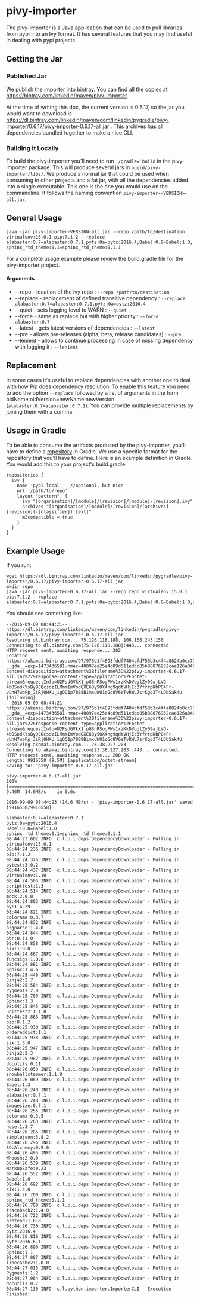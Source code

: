 # pivy-importer

The pivy-importer is a Java application that can be used to pull libraries from pypi into an Ivy format. It has
several features that you may find useful in dealing with pypi projects.

## Getting the Jar

### Published Jar

We publish the importer into bintray. You can find all the copies at https://bintray.com/linkedin/maven/pivy-importer.

At the time of writing this doc, the current version is 0.6.17, so the jar you would want to download is
https://dl.bintray.com/linkedin/maven/com/linkedin/pygradle/pivy-importer/0.6.17/pivy-importer-0.6.17-all.jar .
This archives has all dependencies bundled together to make a nice CLI. 

### Building it Locally

To build the pivy-importer you'll need to run `./gradlew build` in the pivy-importer package. This will produce several
jars in `build/pivy-importer/libs/`. We produce a normal jar that could be used when consuming in other projects and a 
fat jar, with all the dependencies added into a single executable. This one is the one you would use on the commandline.
It follows the naming convention `pivy-importer-<VERSION>-all.jar`.
 
## General Usage

`java -jar pivy-importer-VERSION-all.jar --repo /path/to/destination virtualenv:15.0.1 pip:7.1.2 --replace alabaster:0.7=alabaster:0.7.1,pytz:0a=pytz:2016.4,Babel:0.8=Babel:1.0,sphinx_rtd_theme:0.1=sphinx_rtd_theme:0.1.1`

For a complete usage example please review the build.gradle file for the pivy-importer project.

#### Arguments
* --repo - location of the ivy repo : `--repo /path/to/destination`
* --replace - replacement of defined transitive dependency : `--replace alabaster:0.7=alabaster:0.7.1,pytz:0a=pytz:2016.4`
* --quiet - sets logging level to WARN : `--quiet`
* --force - same as replace but with higher priority : `--force alabaster:0.7`
* --latest - gets latest versions of dependencies : `--latest`
* --pre - allows pre-releases (alpha, beta, release candidates) : `--pre`
* --lenient - allows to continue processing in case of missing dependency with logging it : `--lenient`

## Replacement

In some cases it's useful to replace dependencies with another one to deal with how Pip does dependency resolution. 
To enable this feature you need to add the option `--replace` followed by a list of arguments in the form 
oldName:oldVersion=newName:newVersion (`alabaster:0.7=alabaster:0.7.1`). You can provide multiple 
replacements by joining them with a comma.
 
## Usage in Gradle

To be able to consume the artifacts produced by the pivy-importer, you'll have to define a [repository](https://docs.gradle.org/current/userguide/dependency_management.html#sec:repositories) in Gradle. We use a specific format for the repository that you'll have to define. Here is an example definition in Gradle. You would add this to your project's build.gradle.

```
repositories {
  ivy {
    name 'pypi-local'   //optional, but nice
    url '/path/to/repo'
    layout "pattern", {
      ivy "[organisation]/[module]/[revision]/[module]-[revision].ivy"
      archives "[organisation]/[module]/[revision]/[archives]-[revision](-[classifier]).[ext]"
      m2compatible = true
    }
  }
}
```


## Example Usage

If you run:

```
wget https://dl.bintray.com/linkedin/maven/com/linkedin/pygradle/pivy-importer/0.6.17/pivy-importer-0.6.17-all.jar
mkdir repo
java -jar pivy-importer-0.6.17-all.jar --repo repo virtualenv:15.0.1 pip:7.1.2 --replace alabaster:0.7=alabaster:0.7.1,pytz:0a=pytz:2016.4,Babel:0.8=Babel:1.0,sphinx_rtd_theme:0.1=sphinx_rtd_theme:0.1.1
```

You should see something like:
```
--2016-09-09 08:44:21--  https://dl.bintray.com/linkedin/maven/com/linkedin/pygradle/pivy-importer/0.6.17/pivy-importer-0.6.17-all.jar
Resolving dl.bintray.com... 75.126.118.188, 108.168.243.150
Connecting to dl.bintray.com|75.126.118.188|:443... connected.
HTTP request sent, awaiting response... 302
Location: https://akamai.bintray.com/97/976b1f4893fddf7404cfd758b3c4f4a8824b0cc73ba3d6c224d434eac92a064b?__gda__=exp=1473436581~hmac=40097ee25e4c89d511edbc85b88876932cae126a046f57b9ca8fe1a86525d649&response-content-disposition=attachment%3Bfilename%3D%22pivy-importer-0.6.17-all.jar%22&response-content-type=application%2Foctet-stream&requestInfo=U2FsdGVkX1_pGSnRSogFWs1rzKkDVqglZy09ajLVG-4bOSodkYsBy9CQcsdzILMmmImVodQXE68y9OX4hg9qdtVHjEc3YfrrpKbPC4Fr-vLhH7woFp_JiRj0HXU_igQQ1p78B8BimxuW01cGd8V6eTvRWL7srKgo3T4LDbSak4U [following]
--2016-09-09 08:44:21--  https://akamai.bintray.com/97/976b1f4893fddf7404cfd758b3c4f4a8824b0cc73ba3d6c224d434eac92a064b?__gda__=exp=1473436581~hmac=40097ee25e4c89d511edbc85b88876932cae126a046f57b9ca8fe1a86525d649&response-content-disposition=attachment%3Bfilename%3D%22pivy-importer-0.6.17-all.jar%22&response-content-type=application%2Foctet-stream&requestInfo=U2FsdGVkX1_pGSnRSogFWs1rzKkDVqglZy09ajLVG-4bOSodkYsBy9CQcsdzILMmmImVodQXE68y9OX4hg9qdtVHjEc3YfrrpKbPC4Fr-vLhH7woFp_JiRj0HXU_igQQ1p78B8BimxuW01cGd8V6eTvRWL7srKgo3T4LDbSak4U
Resolving akamai.bintray.com... 23.38.227.203
Connecting to akamai.bintray.com|23.38.227.203|:443... connected.
HTTP request sent, awaiting response... 200 OK
Length: 9916558 (9.5M) [application/octet-stream]
Saving to: 'pivy-importer-0.6.17-all.jar'

pivy-importer-0.6.17-all.jar                                                               100%[========================================================================================================================================================================================================================================>]   9.46M  14.6MB/s    in 0.6s

2016-09-09 08:44:23 (14.6 MB/s) - 'pivy-importer-0.6.17-all.jar' saved [9916558/9916558]

alabaster:0.7=alabaster:0.7.1
pytz:0a=pytz:2016.4
Babel:0.8=Babel:1.0
sphinx_rtd_theme:0.1=sphinx_rtd_theme:0.1.1
08:44:23.602 INFO  c.l.p.i.deps.DependencyDownloader - Pulling in virtualenv:15.0.1
08:44:24.236 INFO  c.l.p.i.deps.DependencyDownloader - Pulling in pip:7.1.2
08:44:24.375 INFO  c.l.p.i.deps.DependencyDownloader - Pulling in pytest:3.0.2
08:44:24.437 INFO  c.l.p.i.deps.DependencyDownloader - Pulling in virtualenv:1.10
08:44:24.505 INFO  c.l.p.i.deps.DependencyDownloader - Pulling in scripttest:1.3
08:44:24.514 INFO  c.l.p.i.deps.DependencyDownloader - Pulling in mock:2.0.0
08:44:24.803 INFO  c.l.p.i.deps.DependencyDownloader - Pulling in py:1.4.29
08:44:24.821 INFO  c.l.p.i.deps.DependencyDownloader - Pulling in colorama:0.3.7
08:44:24.832 INFO  c.l.p.i.deps.DependencyDownloader - Pulling in argparse:1.4.0
08:44:24.844 INFO  c.l.p.i.deps.DependencyDownloader - Pulling in pbr:0.11.0
08:44:24.858 INFO  c.l.p.i.deps.DependencyDownloader - Pulling in six:1.9.0
08:44:24.867 INFO  c.l.p.i.deps.DependencyDownloader - Pulling in funcsigs:1.0.0
08:44:24.881 INFO  c.l.p.i.deps.DependencyDownloader - Pulling in Sphinx:1.4.6
08:44:25.446 INFO  c.l.p.i.deps.DependencyDownloader - Pulling in Jinja2:2.7
08:44:25.584 INFO  c.l.p.i.deps.DependencyDownloader - Pulling in Pygments:2.0
08:44:25.709 INFO  c.l.p.i.deps.DependencyDownloader - Pulling in Sphinx:1.3
08:44:25.845 INFO  c.l.p.i.deps.DependencyDownloader - Pulling in unittest2:1.1.0
08:44:25.863 INFO  c.l.p.i.deps.DependencyDownloader - Pulling in pip:8.1.2
08:44:25.930 INFO  c.l.p.i.deps.DependencyDownloader - Pulling in ordereddict:1.1
08:44:25.938 INFO  c.l.p.i.deps.DependencyDownloader - Pulling in six:1.5.0
08:44:25.947 INFO  c.l.p.i.deps.DependencyDownloader - Pulling in Jinja2:2.3
08:44:25.982 INFO  c.l.p.i.deps.DependencyDownloader - Pulling in docutils:0.11
08:44:26.059 INFO  c.l.p.i.deps.DependencyDownloader - Pulling in snowballstemmer:1.1.0
08:44:26.069 INFO  c.l.p.i.deps.DependencyDownloader - Pulling in Babel:1.3
08:44:26.240 INFO  c.l.p.i.deps.DependencyDownloader - Pulling in alabaster:0.7.1
08:44:26.248 INFO  c.l.p.i.deps.DependencyDownloader - Pulling in imagesize:0.7.1
08:44:26.255 INFO  c.l.p.i.deps.DependencyDownloader - Pulling in colorama:0.3.5
08:44:26.263 INFO  c.l.p.i.deps.DependencyDownloader - Pulling in nose:1.3.7
08:44:26.285 INFO  c.l.p.i.deps.DependencyDownloader - Pulling in simplejson:3.8.2
08:44:26.296 INFO  c.l.p.i.deps.DependencyDownloader - Pulling in SQLAlchemy:0.9.0
08:44:26.495 INFO  c.l.p.i.deps.DependencyDownloader - Pulling in Whoosh:2.0.0
08:44:26.539 INFO  c.l.p.i.deps.DependencyDownloader - Pulling in MarkupSafe:0.23
08:44:26.552 INFO  c.l.p.i.deps.DependencyDownloader - Pulling in Babel:1.0
08:44:26.692 INFO  c.l.p.i.deps.DependencyDownloader - Pulling in six:1.4.0
08:44:26.700 INFO  c.l.p.i.deps.DependencyDownloader - Pulling in sphinx_rtd_theme:0.1.1
08:44:26.708 INFO  c.l.p.i.deps.DependencyDownloader - Pulling in traceback2:1.4.0
08:44:26.722 INFO  c.l.p.i.deps.DependencyDownloader - Pulling in pretend:1.0.8
08:44:26.730 INFO  c.l.p.i.deps.DependencyDownloader - Pulling in pytz:2016.4
08:44:26.816 INFO  c.l.p.i.deps.DependencyDownloader - Pulling in pytz:2016.6.1
08:44:26.896 INFO  c.l.p.i.deps.DependencyDownloader - Pulling in Sphinx:1.1
08:44:27.007 INFO  c.l.p.i.deps.DependencyDownloader - Pulling in linecache2:1.0.0
08:44:27.015 INFO  c.l.p.i.deps.DependencyDownloader - Pulling in Pygments:1.2
08:44:27.064 INFO  c.l.p.i.deps.DependencyDownloader - Pulling in docutils:0.7
08:44:27.130 INFO  c.l.python.importer.ImporterCLI - Execution Finished!
```
